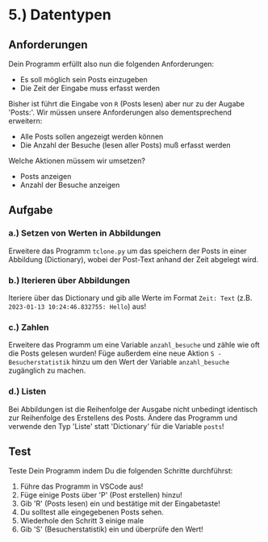 # 5.) Datentypen

## Anforderungen

Dein Programm erfüllt also nun die folgenden Anforderungen:

* Es soll möglich sein Posts einzugeben
* Die Zeit der Eingabe muss erfasst werden

Bisher ist führt die Eingabe von `R` (Posts lesen) aber nur zu der Augabe 'Posts:'. Wir müssen unsere Anforderungen also dementsprechend erweitern:

* Alle Posts sollen angezeigt werden können
* Die Anzahl der Besuche (lesen aller Posts) muß erfasst werden

Welche Aktionen müssem wir umsetzen?

* Posts anzeigen
* Anzahl der Besuche anzeigen


## Aufgabe

### a.) Setzen von Werten in Abbildungen

Erweitere das Programm `tclone.py` um das speichern der Posts in einer Abbildung (Dictionary), wobei der Post-Text anhand der Zeit abgelegt wird.

### b.) Iterieren über Abbildungen

Iteriere über das Dictionary und gib alle Werte im Format `Zeit: Text` (z.B. `2023-01-13 10:24:46.832755: Hello`) aus!

### c.) Zahlen

Erweitere das Programm um eine Variable `anzahl_besuche` und zähle wie oft die Posts gelesen wurden! Füge außerdem eine neue Aktion `S - Besucherstatistik` hinzu um den Wert der Variable `anzahl_besuche` zugänglich zu machen.

### d.) Listen

Bei Abbildungen ist die Reihenfolge der Ausgabe nicht unbedingt identisch zur Reihenfolge des Erstellens des Posts. Ändere das Programm und verwende den Typ 'Liste' statt 'Dictionary' für die Variable `posts`!


## Test

Teste Dein Programm indem Du die folgenden Schritte durchführst:

1. Führe das Programm in VSCode aus!
2. Füge einige Posts über 'P' (Post erstellen) hinzu!
3. Gib 'R' (Posts lesen) ein und bestätige mit der Eingabetaste!
4. Du solltest alle eingegebenen Posts sehen.
5. Wiederhole den Schritt 3 einige male
6. Gib 'S' (Besucherstatistik) ein und überprüfe den Wert! 